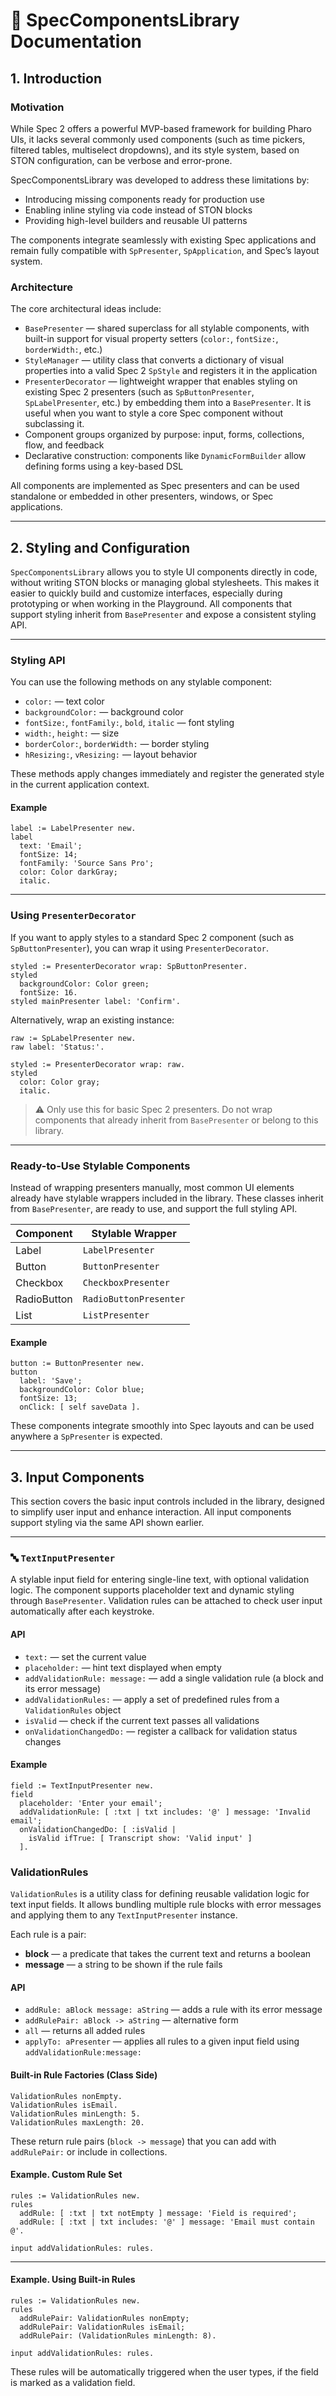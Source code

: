 # 📘 SpecComponentsLibrary Documentation

## 1. Introduction

### Motivation

While Spec 2 offers a powerful MVP-based framework for building Pharo UIs, it lacks several commonly used components (such as time pickers, filtered tables, multiselect dropdowns), and its style system, based on STON configuration, can be verbose and error-prone.

SpecComponentsLibrary was developed to address these limitations by:
- Introducing missing components ready for production use
- Enabling inline styling via code instead of STON blocks
- Providing high-level builders and reusable UI patterns

The components integrate seamlessly with existing Spec applications and remain fully compatible with `SpPresenter`, `SpApplication`, and Spec’s layout system.

### Architecture

The core architectural ideas include:

- `BasePresenter` — shared superclass for all stylable components, with built-in support for visual property setters (`color:`, `fontSize:`, `borderWidth:`, etc.)
- `StyleManager` — utility class that converts a dictionary of visual properties into a valid Spec 2 `SpStyle` and registers it in the application
- `PresenterDecorator` — lightweight wrapper that enables styling on existing Spec 2 presenters (such as `SpButtonPresenter`, `SpLabelPresenter`, etc.) by embedding them into a `BasePresenter`. It is useful when you want to style a core Spec component without subclassing it.
- Component groups organized by purpose: input, forms, collections, flow, and feedback
- Declarative construction: components like `DynamicFormBuilder` allow defining forms using a key-based DSL

All components are implemented as Spec presenters and can be used standalone or embedded in other presenters, windows, or Spec applications.

---
## 2. Styling and Configuration

`SpecComponentsLibrary` allows you to style UI components directly in code, without writing STON blocks or managing global stylesheets. This makes it easier to quickly build and customize interfaces, especially during prototyping or when working in the Playground.
All components that support styling inherit from `BasePresenter` and expose a consistent styling API.

---

### Styling API

You can use the following methods on any stylable component:

* `color:` — text color
* `backgroundColor:` — background color
* `fontSize:`, `fontFamily:`, `bold`, `italic` — font styling
* `width:`, `height:` — size
* `borderColor:`, `borderWidth:` — border styling
* `hResizing:`, `vResizing:` — layout behavior

These methods apply changes immediately and register the generated style in the current application context.

#### Example

```smalltalk
label := LabelPresenter new.
label
  text: 'Email';
  fontSize: 14;
  fontFamily: 'Source Sans Pro';
  color: Color darkGray;
  italic.
```

---

### Using `PresenterDecorator`

If you want to apply styles to a standard Spec 2 component (such as `SpButtonPresenter`), you can wrap it using `PresenterDecorator`.

```smalltalk
styled := PresenterDecorator wrap: SpButtonPresenter.
styled
  backgroundColor: Color green;
  fontSize: 16.
styled mainPresenter label: 'Confirm'.
```

Alternatively, wrap an existing instance:

```smalltalk
raw := SpLabelPresenter new.
raw label: 'Status:'.

styled := PresenterDecorator wrap: raw.
styled
  color: Color gray;
  italic.
```

> ⚠️ Only use this for basic Spec 2 presenters. Do not wrap components that already inherit from `BasePresenter` or belong to this library.

---

### Ready-to-Use Stylable Components

Instead of wrapping presenters manually, most common UI elements already have stylable wrappers included in the library. These classes inherit from `BasePresenter`, are ready to use, and support the full styling API.

| Component | Stylable Wrapper    |
| --------- | ------------------- |
| Label     | `LabelPresenter`    |
| Button    | `ButtonPresenter`   |
| Checkbox  | `CheckboxPresenter` |
| RadioButton  | `RadioButtonPresenter` |
| List      | `ListPresenter`     |

#### Example

```smalltalk
button := ButtonPresenter new.
button
  label: 'Save';
  backgroundColor: Color blue;
  fontSize: 13;
  onClick: [ self saveData ].
```

These components integrate smoothly into Spec layouts and can be used anywhere a `SpPresenter` is expected.

---

## 3. Input Components

This section covers the basic input controls included in the library, designed to simplify user input and enhance interaction.
All input components support styling via the same API shown earlier.

---

### 🔤 `TextInputPresenter`

A stylable input field for entering single-line text, with optional validation logic.
The component supports placeholder text and dynamic styling through `BasePresenter`. Validation rules can be attached to check user input automatically after each keystroke.

#### API

* `text:` — set the current value
* `placeholder:` — hint text displayed when empty
* `addValidationRule: message:` — add a single validation rule (a block and its error message)
* `addValidationRules:` — apply a set of predefined rules from a `ValidationRules` object
* `isValid` — check if the current text passes all validations
* `onValidationChangedDo:` — register a callback for validation status changes

#### Example

```smalltalk
field := TextInputPresenter new.
field
  placeholder: 'Enter your email';
  addValidationRule: [ :txt | txt includes: '@' ] message: 'Invalid email';
  onValidationChangedDo: [ :isValid |
    isValid ifTrue: [ Transcript show: 'Valid input' ]
  ].
```

### ValidationRules

`ValidationRules` is a utility class for defining reusable validation logic for text input fields. It allows bundling multiple rule blocks with error messages and applying them to any `TextInputPresenter` instance.

Each rule is a pair:

* **block** — a predicate that takes the current text and returns a boolean
* **message** — a string to be shown if the rule fails

#### API

* `addRule: aBlock message: aString` — adds a rule with its error message
* `addRulePair: aBlock -> aString` — alternative form
* `all` — returns all added rules
* `applyTo: aPresenter` — applies all rules to a given input field using `addValidationRule:message:`

#### Built-in Rule Factories (Class Side)

```smalltalk
ValidationRules nonEmpty.
ValidationRules isEmail.
ValidationRules minLength: 5.
ValidationRules maxLength: 20.
```

These return rule pairs (`block -> message`) that you can add with `addRulePair:` or include in collections.

#### Example. Custom Rule Set

```smalltalk
rules := ValidationRules new.
rules
  addRule: [ :txt | txt notEmpty ] message: 'Field is required';
  addRule: [ :txt | txt includes: '@' ] message: 'Email must contain @'.

input addValidationRules: rules.
```

---

#### Example. Using Built-in Rules

```smalltalk
rules := ValidationRules new.
rules
  addRulePair: ValidationRules nonEmpty;
  addRulePair: ValidationRules isEmail;
  addRulePair: (ValidationRules minLength: 8).

input addValidationRules: rules.
```

These rules will be automatically triggered when the user types, if the field is marked as a validation field.
